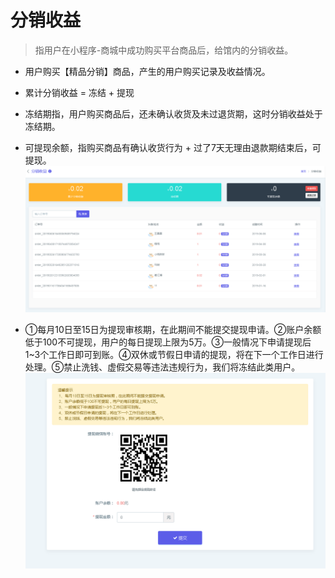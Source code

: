 # **分销收益**

> 指用户在小程序-商城中成功购买平台商品后，给馆内的分销收益。
>

- 用户购买【精品分销】商品，产生的用户购买记录及收益情况。
- 累计分销收益 = 冻结 + 提现

- 冻结期指，用户购买商品后，还未确认收货及未过退货期，这时分销收益处于冻结期。
- 可提现余额，指购买商品有确认收货行为 + 过了7天无理由退款期结束后，可提现。![1561021531814](_media\1561021531814.png)

-  ①每月10日至15日为提现审核期，在此期间不能提交提现申请。②账户余额低于100不可提现，用户的每日提现上限为5万。③一般情况下申请提现后1~3个工作日即可到账。④双休或节假日申请的提现，将在下一个工作日进行处理。⑤禁止洗钱、虚假交易等违法违规行为，我们将冻结此类用户。![1561021996497](_media\1561021996497.png)
